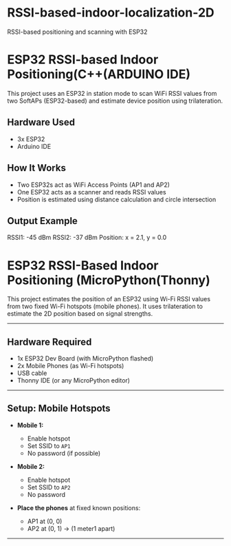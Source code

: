 # RSSI-based-indoor-localization-2D
RSSI-based positioning and scanning with ESP32

# ESP32 RSSI-based Indoor Positioning(C++(ARDUINO IDE)

This project uses an ESP32 in station mode to scan WiFi RSSI values from two SoftAPs (ESP32-based) and estimate device position using trilateration.

## Hardware Used
- 3x ESP32
- Arduino IDE

## How It Works
- Two ESP32s act as WiFi Access Points (AP1 and AP2)
- One ESP32 acts as a scanner and reads RSSI values
- Position is estimated using distance calculation and circle intersection

## Output Example
RSSI1: -45 dBm
RSSI2: -37 dBm
Position: x = 2.1, y = 0.0



# ESP32 RSSI-Based Indoor Positioning (MicroPython(Thonny)

This project estimates the position of an ESP32 using Wi-Fi RSSI values from two fixed Wi-Fi hotspots (mobile phones). It uses trilateration to estimate the 2D position based on signal strengths.

---

##  Hardware Required

- 1x ESP32 Dev Board (with MicroPython flashed)
- 2x Mobile Phones (as Wi-Fi hotspots)
- USB cable
- Thonny IDE (or any MicroPython editor)

---

##  Setup: Mobile Hotspots

- **Mobile 1:**
  - Enable hotspot
  - Set SSID to `AP1`
  - No password (if possible)

- **Mobile 2:**
  - Enable hotspot
  - Set SSID to `AP2`
  - No password

- **Place the phones** at fixed known positions:
  - AP1 at (0, 0)
  - AP2 at (0, 1)  → (1 meter1 apart)

---



